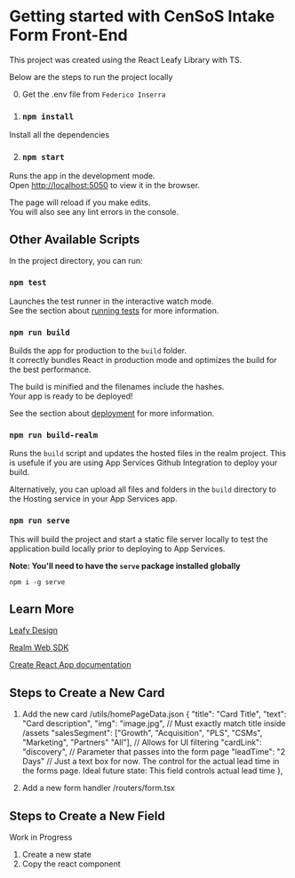 # Getting started with CenSoS Intake Form Front-End

This project was created using the React Leafy Library with TS. 

Below are the steps to run the project locally

0. Get the .env file from `Federico Inserra`

1. ### `npm install`

Install all the dependencies

2. ### `npm start`

Runs the app in the development mode.\
Open [http://localhost:5050](http://localhost:5050) to view it in the browser.

The page will reload if you make edits.\
You will also see any lint errors in the console.

## Other Available Scripts

In the project directory, you can run:

### `npm test`

Launches the test runner in the interactive watch mode.\
See the section about [running tests](https://facebook.github.io/create-react-app/docs/running-tests) for more information.

### `npm run build`

Builds the app for production to the `build` folder.\
It correctly bundles React in production mode and optimizes the build for the best performance.

The build is minified and the filenames include the hashes.\
Your app is ready to be deployed!

See the section about [deployment](https://facebook.github.io/create-react-app/docs/deployment) for more information.

### `npm run build-realm`

Runs the `build` script and updates the hosted files in the realm project. This is usefule if you are using App Services Github Integration to deploy your build.

Alternatively, you can upload all files and folders in the `build` directory to the Hosting service in your App Services app.

### `npm run serve`

This will build the project and start a static file server locally to test the application build locally prior to deploying to App Services.

**Note: You'll need to have the `serve` package installed globally**

`npm i -g serve`


## Learn More

[Leafy Design](https://www.mongodb.design/)

[Realm Web SDK](https://www.mongodb.com/docs/realm/web/)

[Create React App documentation](https://facebook.github.io/create-react-app/docs/getting-started)

## Steps to Create a New Card

1. Add the new card
/utils/homePageData.json
  {
    "title": "Card Title",
    "text": "Card description",
    "img": "image.jpg", // Must exactly match title inside /assets
    "salesSegment": ["Growth", "Acquisition", "PLS", "CSMs", "Marketing", "Partners" "All"], // Allows for UI filtering
    "cardLink": "discovery", // Parameter that passes into the form page
    "leadTime": "2 Days" // Just a text box for now. The control  for the actual lead time in the forms page. Ideal future state: This field controls actual lead time
  },

2. Add a new form handler
/routers/form.tsx

## Steps to Create a New Field
Work in Progress
1. Create a new state
2. Copy the react component 
